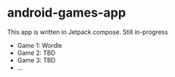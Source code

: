 # android-games-app

This app is written in Jetpack compose. Still in-progress

- Game 1: Wordle
- Game 2: TBD
- Game 3: TBD
- ...
